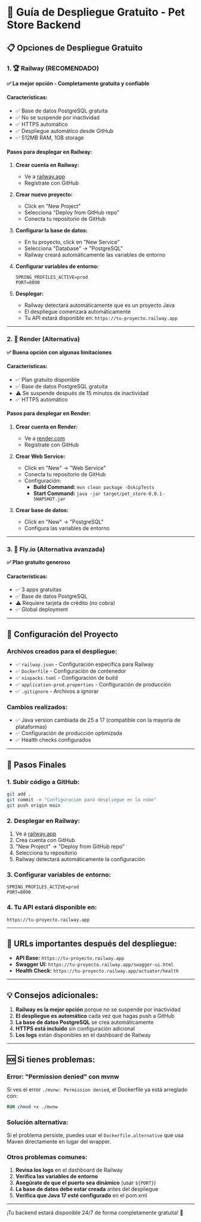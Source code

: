 # 🚀 Guía de Despliegue Gratuito - Pet Store Backend

## 📋 Opciones de Despliegue Gratuito

### 1. 🏆 Railway (RECOMENDADO)
**✅ La mejor opción - Completamente gratuita y confiable**

#### Características:
- ✅ Base de datos PostgreSQL gratuita
- ✅ No se suspende por inactividad
- ✅ HTTPS automático
- ✅ Despliegue automático desde GitHub
- ✅ 512MB RAM, 1GB storage

#### Pasos para desplegar en Railway:

1. **Crear cuenta en Railway:**
   - Ve a [railway.app](https://railway.app)
   - Regístrate con GitHub

2. **Crear nuevo proyecto:**
   - Click en "New Project"
   - Selecciona "Deploy from GitHub repo"
   - Conecta tu repositorio de GitHub

3. **Configurar la base de datos:**
   - En tu proyecto, click en "New Service"
   - Selecciona "Database" → "PostgreSQL"
   - Railway creará automáticamente las variables de entorno

4. **Configurar variables de entorno:**
   ```
   SPRING_PROFILES_ACTIVE=prod
   PORT=8090
   ```

5. **Desplegar:**
   - Railway detectará automáticamente que es un proyecto Java
   - El despliegue comenzará automáticamente
   - Tu API estará disponible en: `https://tu-proyecto.railway.app`

---

### 2. 🎯 Render (Alternativa)
**✅ Buena opción con algunas limitaciones**

#### Características:
- ✅ Plan gratuito disponible
- ✅ Base de datos PostgreSQL gratuita
- ⚠️ Se suspende después de 15 minutos de inactividad
- ✅ HTTPS automático

#### Pasos para desplegar en Render:

1. **Crear cuenta en Render:**
   - Ve a [render.com](https://render.com)
   - Regístrate con GitHub

2. **Crear Web Service:**
   - Click en "New" → "Web Service"
   - Conecta tu repositorio de GitHub
   - Configuración:
     - **Build Command:** `mvn clean package -DskipTests`
     - **Start Command:** `java -jar target/pet_store-0.0.1-SNAPSHOT.jar`

3. **Crear base de datos:**
   - Click en "New" → "PostgreSQL"
   - Configura las variables de entorno

---

### 3. 🚀 Fly.io (Alternativa avanzada)
**✅ Plan gratuito generoso**

#### Características:
- ✅ 3 apps gratuitas
- ✅ Base de datos PostgreSQL
- ⚠️ Requiere tarjeta de crédito (no cobra)
- ✅ Global deployment

---

## 🔧 Configuración del Proyecto

### Archivos creados para el despliegue:
- ✅ `railway.json` - Configuración específica para Railway
- ✅ `Dockerfile` - Configuración de contenedor
- ✅ `nixpacks.toml` - Configuración de build
- ✅ `application-prod.properties` - Configuración de producción
- ✅ `.gitignore` - Archivos a ignorar

### Cambios realizados:
- ✅ Java version cambiada de 25 a 17 (compatible con la mayoría de plataformas)
- ✅ Configuración de producción optimizada
- ✅ Health checks configurados

---

## 📝 Pasos Finales

### 1. Subir código a GitHub:
```bash
git add .
git commit -m "Configuración para despliegue en la nube"
git push origin main
```

### 2. Desplegar en Railway:
1. Ve a [railway.app](https://railway.app)
2. Crea cuenta con GitHub
3. "New Project" → "Deploy from GitHub repo"
4. Selecciona tu repositorio
5. Railway detectará automáticamente la configuración

### 3. Configurar variables de entorno:
```
SPRING_PROFILES_ACTIVE=prod
PORT=8090
```

### 4. Tu API estará disponible en:
```
https://tu-proyecto.railway.app
```

---

## 🔗 URLs importantes después del despliegue:

- **API Base:** `https://tu-proyecto.railway.app`
- **Swagger UI:** `https://tu-proyecto.railway.app/swagger-ui.html`
- **Health Check:** `https://tu-proyecto.railway.app/actuator/health`

---

## 💡 Consejos adicionales:

1. **Railway es la mejor opción** porque no se suspende por inactividad
2. **El despliegue es automático** cada vez que hagas push a GitHub
3. **La base de datos PostgreSQL** se crea automáticamente
4. **HTTPS está incluido** sin configuración adicional
5. **Los logs** están disponibles en el dashboard de Railway

---

## 🆘 Si tienes problemas:

### Error: "Permission denied" con mvnw
Si ves el error `./mvnw: Permission denied`, el Dockerfile ya está arreglado con:
```dockerfile
RUN chmod +x ./mvnw
```

### Solución alternativa:
Si el problema persiste, puedes usar el `Dockerfile.alternative` que usa Maven directamente en lugar del wrapper.

### Otros problemas comunes:
1. **Revisa los logs** en el dashboard de Railway
2. **Verifica las variables de entorno**
3. **Asegúrate de que el puerto sea dinámico** (usar `${PORT}`)
4. **La base de datos debe estar creada** antes del despliegue
5. **Verifica que Java 17 esté configurado** en el pom.xml

---

¡Tu backend estará disponible 24/7 de forma completamente gratuita! 🎉
